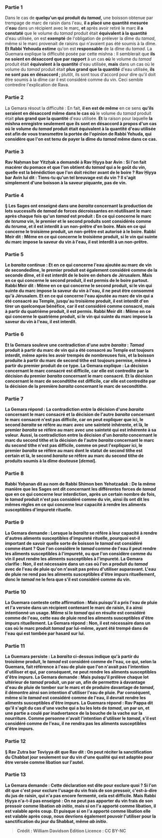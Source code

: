 
### Partie 1
Dans le cas de <b>quelqu'un qui produit du <i>tamad</i>,</b> une boisson obtenue par trempage de marc de raisin dans l'eau, <b>il a placé une quantité mesurée</b> d'<b>eau</b> dans un récipient avec le marc, <b>et</b> après avoir retiré le marc <b>il a constaté</b> que le volume du <i>tamad</i> produit était <b>équivalent à la quantité</b> d'eau utilisée, on est <b>exempté</b> de l'obligation de prélever la dîme du <i>tamad</i>, même si le marc provenait de raisins qui n'avaient pas été soumis à la dîme. <b>Et Rabbi Yehouda estime</b> qu'on est <b>responsable</b> de la dîme du <i>tamad</i>. La Guemara explique la difficulté posée par cette mishna : Il semblerait que <b>ils ne soient en désaccord que par rapport</b> à un cas <b>où</b> le volume du <i>tamad</i> produit était <b>équivalent à la quantité</b> d'eau utilisée, <b>mais</b> dans un cas où le volume du <i>tamad</i> produit était <b>plus grand que la quantité</b> d'eau utilisée, <b>ils ne sont pas en désaccord ; </b> plutôt, ils sont tous d'accord pour dire qu'il doit être soumis à la dîme car il est considéré comme du vin. Ceci semble contredire l'explication de Rava.

### Partie 2
La Gemara résout la difficulté : En fait, <b>il en est de même</b> en ce sens <b>qu'ils seraient en désaccord même dans le cas où</b> le volume du <i>tamad</i> produit était <b>plus grand que la quantité</b> d'eau utilisée. <b>Et</b> la raison pour laquelle <b>la mishna enregistre seulement que <b>ils sont en désaccord</b> à propos d'un cas <b>où</b> le volume du <i>tamad</i> produit était <b>équivalent à la quantité</b> d'eau utilisée est afin de <b>vous transmettre la portée de</b> l'opinion <b>de Rabbi Yehuda, </b> qui considère que l'on est tenu de payer la dîme du <i>tamad</i> même dans ce cas.

### Partie 3
<b>Rav Naḥman bar Yitzḥak a demandé à Rav Ḥiyya bar Avin :</b> Si l'on fait macérer du <b>pomace</b> et que l'on obtient du <i>tamad</i> <b>qui a le goût du vin, quelle est</b> la bénédiction que l'on doit réciter avant de le boire ? Rav Ḥiyya bar Avin <b>lui dit : Tiens-tu</b> qu'un tel breuvage <b>est du vin ? Il s'agit simplement d'une boisson à la saveur piquante</b>, pas de vin.

### Partie 4
§ <b>Les Sages ont enseigné</b> dans une <i>baraita</i> concernant la production de lots successifs de <i>tamad</i> de forces décroissantes en réutilisant le marc après chaque fois qu'un <i>tamad</i> est produit : En ce qui concerne le <b>marc de <i>teruma</i></b> vin, le <b>premier et le second</b> produits sont considérés comme du <i>teruma</i>, et il est <b>interdit</b> à un non-prêtre d'en boire. <b>Mais</b> en ce qui concerne <b>le troisième</b> produit, un non-prêtre <b>est autorisé</b> à le boire. <b>Rabbi Meir dit : Même</b> en ce qui concerne le <b>troisième</b> produit, si le vin qui suinte du marc <b>impose</b> la <b>saveur</b> du vin à l'eau, il est interdit à un non-prêtre.

### Partie 5
Le <i>baraita</i> continue : <b>Et</b> en ce qui concerne l'eau ajoutée au marc <b>de</b> vin de seconde<b>dîme</b>, le <b>premier</b> produit est également considéré comme de la seconde dîme, et il est <b>interdit</b> de le boire en dehors de Jérusalem. <b>Mais</b> en ce qui concerne <b>le second</b> produit, il <b>est permis</b> de le boire partout. <b>Rabbi Meir dit : Même</b> en ce qui concerne le <b>second</b> produit, si le vin qui suinte du marc <b>impose</b> la <b>saveur</b> du vin à l'eau, il ne peut être consommé qu'à Jérusalem. <b>Et</b> en ce qui concerne l'eau ajoutée au marc <b>de</b> vin qui a été <b>consacré</b> au Temple, jusqu'au <b>troisième</b> produit, il est <b>interdit</b> d'en tirer un quelconque bénéfice, car il est considéré comme consacré, <b>mais</b> à partir du <b>quatrième</b> produit, il <b>est permis. Rabbi Meir dit : Même</b> en ce qui concerne le <b>quatrième</b> produit, si le vin qui suinte du marc <b>impose</b> la <b>saveur</b> du vin à l'eau, il est interdit.

### Partie 6
<b>Et</b> la Gemara <b>souleve une contradiction</b> d'une autre <i>baraita</i> : <i>Tamad</i> produit à partir du marc <b>de</b> vin qui a été <b>consacré</b> au Temple est <b>toujours interdit,</b> même après les avoir trempés de nombreuses fois, <b>et</b> la boisson produite à partir du marc <b>de</b> second <b>tithe est toujours permise,</b> même à partir du premier produit de ce type. La Gemara explique : La décision concernant le marc <b>consacré</b> est <b>difficile,</b> car elle est contredite par la décision du premier <i>baraita</i> concernant le marc <b>consacré</b>. Et la décision concernant le marc de second<b>tithe</b> est <b>difficile,</b> car elle est contredite par la décision de la première <i>baraita</i> concernant le marc de second<b>tithe</b>.

### Partie 7
La Gemara répond : La contradiction entre la décision d'une <i>baraita</i> concernant le marc <b>consacré</b> et la décision de l'autre <i>baraita</i> concernant le marc <b>consacré</b> n'est <b>pas difficile,</b> car on peut expliquer que <b>ici, </b> le second <i>baraita</i> se réfère au marc <b>avec une sainteté inhérente,</b> et <b>là,</b> le premier <i>baraita</i> se réfère au marc <b>avec une sainteté</b> qui est inhérente à sa <b>valeur. </b> Aussi, la contradiction entre la décision d'un <i>baraita</i> concernant le marc du second <b>tithe</b> et la décision de l'autre <i>baraita</i> concernant le marc du second <b>tithe</b> n'est <b>pas difficile,</b> comme on peut l'expliquer <b>ici, </b> le premier <i>baraita</i> se réfère au marc dont le statut de second <b>tithe</b> est <b>certain</b> et <b>là,</b> le second <i>baraita</i> se réfère au marc <b>du</b> second <b>tithe</b> de <b>produits soumis à la dîme douteuse [<i>demai</i>]. </b>

### Partie 8
<b>Rabbi Yoḥanan dit au nom de Rabbi Shimon ben Yehotzadak : </b> De la <b>même manière que</b> les Sages ont <b>dit</b> concernant les différentes forces de <i>tamad</i> que <b>en ce qui concerne leur interdiction, </b> après un certain nombre de fois, le <i>tamad</i> produit n'est pas considéré comme du vin, <b>ainsi</b> <b>ils ont dit</b> les mêmes règles <b>en ce qui concerne leur capacité à rendre</b> les aliments <b>susceptibles</b> d'impureté rituelle.

### Partie 9
La Gemara demande : Lorsque la <i>baraïta</i> se réfère à <b>leur capacité à rendre</b> d'autres aliments <b>susceptibles</b> d'impureté rituelle, pourquoi est-il important de savoir <b>quelle</b> sorte de boisson le <i>tamad</i> est considéré comme étant ? <b>Que l'on considère</b> le <i>tamad</i> <b>comme de l'eau</b> il peut <b>rendre</b> les aliments <b>susceptibles</b> à l'impureté, ou <b>que l'on considère</b> comme du <b>vin il</b> peut <b>rendre</b> les aliments <b>susceptibles</b> à l'impureté. La Gemara clarifie : <b>Non,</b> il est <b>nécessaire</b> dans un cas <b>où l'on a produit du <i>tamad</i> avec de l'eau de pluie</b> qu'on n'avait pas prévu d'utiliser auparavant. L'eau de pluie ne rend pas les aliments susceptibles d'être impurs rituellement, donc le <i>tamad</i> ne le fera que s'il est considéré comme du vin.

### Partie 10
La Guemara conteste cette affirmation : <b>Mais puisqu'il a pris</b> l'eau de pluie <b>et l'a versée dans un récipient</b> contenant le marc de raisin, <b>il a</b> ainsi <b>intentionné</b> un usage. Même si le <i>tamad</i> qui en résulte est considéré comme de l'eau, cette eau de pluie rend les aliments susceptibles d'être impurs rituellement. La Gemara répond : <b>Non,</b> il est <b>nécessaire</b> dans un cas <b>où</b> le marc <b>produit <i>tamad</i> par lui-même,</b> ayant été trempé dans de l'eau qui est tombée par hasard sur lui.

### Partie 11
La Guemara persiste : La <i>baraïta</i> ci-dessus indique qu'à partir du troisième produit, le <i>tamad</i> est considéré comme de l'eau, ce qui, selon la Guemara, fait référence à l'eau de pluie que l'on n'avait pas l'intention d'utiliser et qui, par conséquent, ne peut rendre les aliments susceptibles d'être impurs. La Gemara demande : <b>Mais puisqu'il prélève</b> chaque lot ultérieur de <i>tamad</i> produit, <b>un par un,</b> afin de permettre à davantage d'eau de pluie de tomber sur le marc et de produire davantage de <i>tamad</i>, <b>il</b> démontre ainsi son <b>intention</b> d'utiliser l'eau de pluie. Par conséquent, même si le <i>tamad</i> est considéré comme de l'eau, il devrait rendre les aliments susceptibles d'être impurs. La Guemara répond : <b>Rav Pappa dit</b> qu'il s'agit du cas <b>d'une vache qui a bu</b> les lots de <i>tamad</i>, <b>un par un,</b> et une partie a coulé par inadvertance de la bouche de la vache sur la nourriture. Comme personne n'avait l'intention d'utiliser le <i>tamad</i>, s'il est considéré comme de l'eau, il ne rendra pas les aliments susceptibles d'être impurs.

### Partie 12
§ <b>Rav Zutra bar Toviyya dit</b> que <b>Rav dit : On peut réciter la sanctification du</b> Chabbat <b>jour seulement sur du vin</b> d'une qualité qui est <b>adaptée pour être versée</b> comme libation <b>sur l'autel.</b>

### Partie 13
La Gemara demande : Cette déclaration est dite <b>pour exclure quoi ? Si l'on dit</b> que c'est <b>pour exclure</b> l'usage du <b>vin</b> frais <b>de son pressoir,</b> c'est-à-dire du jus de raisin, qui n'a pas encore fermenté, cela est difficile. <b>Mais Rabbi Ḥiyya n'a-t-il pas enseigné : On ne peut pas apporter du vin</b> frais <b>de son pressoir</b> comme libation <i>ab initio</i>, <b>mais si on l'a apporté</b> comme libation, <b>il est valable</b> après coup. <b>Et puisque si on l'a apporté</b> comme libation <b>elle est valable</b> après coup, <b>nous</b> devrions <b>également</b> pouvoir l'utiliser pour la sanctification du jour du Shabbat, <b>même <i>ab initio</i>.</b>

>Crédit : William Davidson Edition
>Licence : CC BY-NC